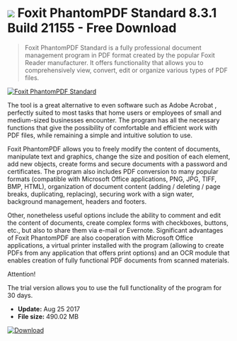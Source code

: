# ![](https://cdn.softexe.net/static/icon/0/foxit-phantompdf-standard-10867.png) Foxit PhantomPDF Standard 8.3.1 Build 21155 - Free Download

> Foxit PhantomPDF Standard is a fully professional document management program in PDF format created by the popular Foxit Reader manufacturer. It offers functionality that allows you to comprehensively view, convert, edit or organize various types of PDF files.

[![Foxit PhantomPDF Standard](https:https://tse1.mm.bing.net/th?id=OIP.ae8ZViMYWntmWe_-lOOboAHaE5&pid=Api)](https://softexe.net/win/multimedia/graphics-design/foxit-phantompdf-standard:pRhfg.html)

The tool is a great alternative to even software such as Adobe Acrobat , perfectly suited to most tasks that home users or employees of small and medium-sized businesses encounter. The program has all the necessary functions that give the possibility of comfortable and efficient work with PDF files, while remaining a simple and intuitive solution to use.
 
 Foxit PhantomPDF allows you to freely modify the content of documents, manipulate text and graphics, change the size and position of each element, add new objects, create forms and secure documents with a password and certificates. The program also includes PDF conversion to many popular formats (compatible with Microsoft Office applications, PNG, JPG, TIFF, BMP, HTML), organization of document content (adding / deleting / page breaks, duplicating, replacing), securing work with a sign water, background management, headers and footers.
 
 Other, nonetheless useful options include the ability to comment and edit the content of documents, create complex forms with checkboxes, buttons, etc., but also to share them via e-mail or Evernote. Significant advantages of Foxit PhantomPDF are also cooperation with Microsoft Office applications, a virtual printer installed with the program (allowing to create PDFs from any application that offers print options) and an OCR module that enables creation of fully functional PDF documents from scanned materials.
 
 Attention!
 
 The trial version allows you to use the full functionality of the program for 30 days.


- **Update:** Aug 25 2017
- **File size:** 490.02 MB

[![Download](https://cdn.softexe.net/static/img/download.png)](https://softexe.net/win/multimedia/graphics-design/foxit-phantompdf-standard:pRhfg.html)

